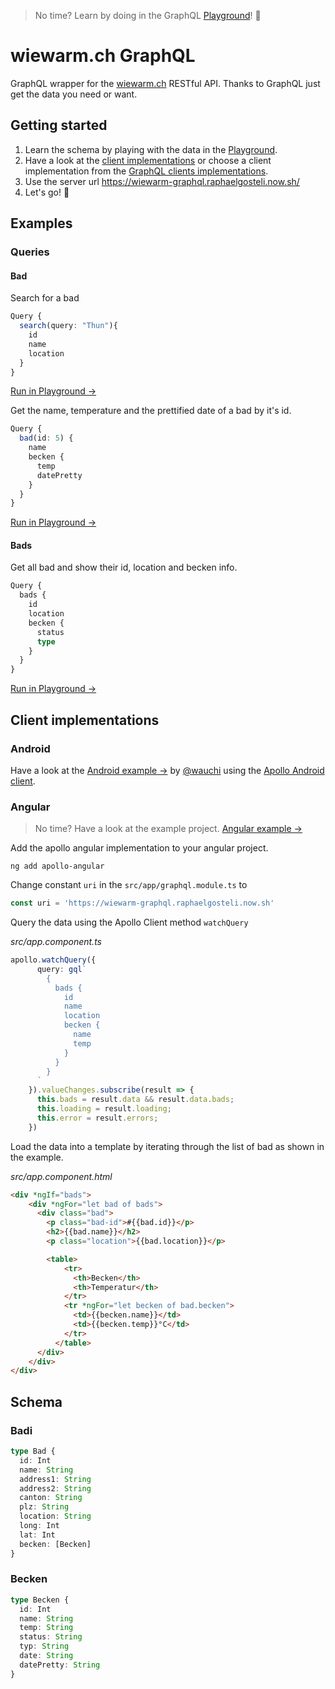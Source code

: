 > No time? Learn by doing in the GraphQL [Playground](https://wiewarm-graphql.raphaelgosteli.now.sh/)! 🚀


# wiewarm.ch GraphQL

GraphQL wrapper for the [wiewarm.ch](https://www.wiewarm.ch) RESTful API.
Thanks to GraphQL just get the data you need or want.  


## Getting started

1. Learn the schema by playing with the data in the [Playground](https://wiewarm-graphql.raphaelgosteli.now.sh/).
2.   Have a look at the [client implementations](#client-implementations) or choose a client implementation from the [GraphQL clients implementations](https://graphql.org/code/#graphql-clients).
3. Use the server url https://wiewarm-graphql.raphaelgosteli.now.sh/
4. Let's go! 🤗


## Examples

### Queries

#### Bad

Search for a bad
```typescript
Query {
  search(query: "Thun"){
    id
    name
    location
  }
}
```
[Run in Playground →](https://wiewarm-graphql.raphaelgosteli.now.sh/?query=%7B%0A%20%20search%28query%3A%20%22Thun%22%29%7B%0A%20%20%20%20id%0A%20%20%20%20name%0A%20%20%20%20location%0A%20%20%7D%0A%7D)

Get the name, temperature and the prettified date of a bad by it's id.
```typescript
Query {
  bad(id: 5) {
    name
    becken {
      temp
      datePretty
    }
  }
}
```
[Run in Playground →](https://wiewarm-graphql.raphaelgosteli.now.sh/?query=%7B%0A%20%20bad%28id%3A%205%29%20%7B%0A%20%20%20%20name%0A%20%20%20%20becken%20%7B%0A%20%20%20%20%20%20temp%0A%20%20%20%20%20%20datePretty%0A%20%20%20%20%7D%0A%20%20%7D%0A%7D%0A)

#### Bads
Get all bad and show their id, location and becken info.

```typescript
Query {
  bads {
    id
    location
    becken {
      status
      type
    }
  }
}
```
[Run in Playground →](https://wiewarm-graphql.raphaelgosteli.now.sh/?query=%7B%0A%20%20bads%20%7B%0A%20%20%20%20id%0A%20%20%20%20location%0A%20%20%20%20becken%20%7B%0A%20%20%20%20%20%20status%0A%20%20%20%20%20%20type%0A%20%20%20%20%7D%0A%20%20%7D%0A%7D)


## Client implementations

### Android

Have a look at the [Android example →](examples/android) by [@wauchi](https://github.com/wauchi) using the [Apollo Android client](https://github.com/apollographql/apollo-android).

### Angular

> No time? Have a look at the example project. [Angular example →](examples/angular/)

Add the apollo angular implementation to your angular project.

`ng add apollo-angular`

Change constant `uri` in the `src/app/graphql.module.ts` to
```typescript
const uri = 'https://wiewarm-graphql.raphaelgosteli.now.sh'
```

Query the data using the Apollo Client method `watchQuery`

*src/app.component.ts*
```typescript
apollo.watchQuery({
      query: gql`
        {
          bads {
            id
            name
            location
            becken {
              name
              temp
            }
          }
        }
      `
    }).valueChanges.subscribe(result => {
      this.bads = result.data && result.data.bads;
      this.loading = result.loading;
      this.error = result.errors;
    })
```

Load the data into a template by iterating through the list of bad as shown in the example.

*src/app.component.html*
```html
<div *ngIf="bads">
    <div *ngFor="let bad of bads">
      <div class="bad">
        <p class="bad-id">#{{bad.id}}</p>
        <h2>{{bad.name}}</h2>
        <p class="location">{{bad.location}}</p>

        <table>
            <tr>
              <th>Becken</th>
              <th>Temperatur</th> 
            </tr>
            <tr *ngFor="let becken of bad.becken">
              <td>{{becken.name}}</td>
              <td>{{becken.temp}}°C</td> 
            </tr>
          </table>
      </div>
    </div>
</div>
```

## Schema

### Badi
```typescript
type Bad {
  id: Int
  name: String
  address1: String
  address2: String
  canton: String
  plz: String
  location: String
  long: Int
  lat: Int
  becken: [Becken]
}
```

### Becken
```typescript
type Becken {
  id: Int
  name: String
  temp: String
  status: String
  typ: String
  date: String
  datePretty: String
}
```
